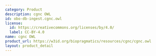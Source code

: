 ```yaml
---
category: Product
description: cgnc OWL
id: obo-db-ingest.cgnc.owl
license:
  id: https://creativecommons.org/licenses/by/4.0/
  label: CC-BY-4.0
name: cgnc OWL
product_url: https://w3id.org/biopragmatics/resources/cgnc/cgnc.owl
layout: product_detail
---
```

